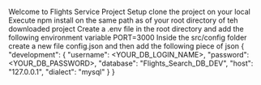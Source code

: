 Welcome to Flights Service
Project Setup
clone the project on your local
Execute npm install on the same path as of your root directory of teh downloaded project
Create a .env file in the root directory and add the following environment variable
PORT=3000
Inside the src/config folder create a new file config.json and then add the following piece of json
{
  "development": {
    "username": <YOUR_DB_LOGIN_NAME>,
    "password": <YOUR_DB_PASSWORD>,
    "database": "Flights_Search_DB_DEV",
    "host": "127.0.0.1",
    "dialect": "mysql"
  }
}
